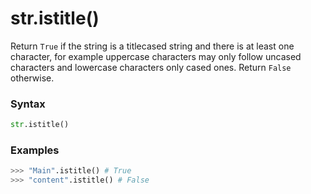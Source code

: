 # str.istitle()

Return `True` if the string is a titlecased string and there is at least one character, for example uppercase characters may only follow uncased characters and lowercase characters only cased ones. Return `False` otherwise.

### Syntax

```python
str.istitle()
```

### Examples

```python
>>> "Main".istitle() # True
>>> "content".istitle() # False
```
